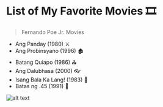 # List of My Favorite Movies 🎞️

> Fernando Poe Jr. Movies
- Ang Panday (1980) ⚔️
- Ang Probinsyano (1996) 🏚️
- Batang Quiapo (1986) ⛪
- Ang Dalubhasa (2000) 👓
- Isang Bala Ka Lang! (1983) 🔫
- Batas ng .45 (1991) 🔫

![alt text]([https://encrypted-tbn3.gstatic.com/images?q=tbn:ANd9GcRcRw2ZfFr5uRikAJ66fxgExY_IvoV9UXLg5apsx4XtxjGsEpby](https://www.themoviedb.org/t/p/w500/nHIr0Grq0mrPyd1Ym2RSZO5VX9X.jpg)https://www.themoviedb.org/t/p/w500/nHIr0Grq0mrPyd1Ym2RSZO5VX9X.jpg)

